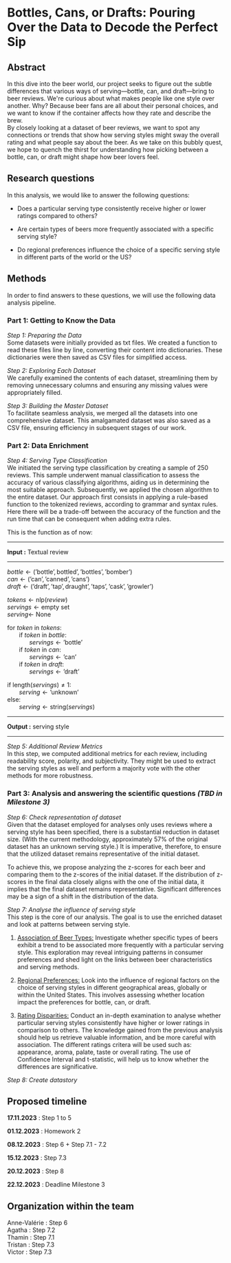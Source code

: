 # Bottles, Cans, or Drafts: Pouring Over the Data to Decode the Perfect Sip

## Abstract
In this dive into the beer world, our project seeks to figure out the subtle differences that various ways of serving—bottle, can, and draft—bring to beer reviews. We're curious about what makes people like one style over another. Why? Because beer fans are all about their personal choices, and we want to know if the container affects how they rate and describe the brew.  
By closely looking at a dataset of beer reviews, we want to spot any connections or trends that show how serving styles might sway the overall rating and what people say about the beer. As we take on this bubbly quest, we hope to quench the thirst for understanding how picking between a bottle, can, or draft might shape how beer lovers feel. 

## Research questions
In this analysis, we would like to answer the following questions:
* Does a particular serving type consistently receive higher or lower ratings compared to others?
  
* Are certain types of beers more frequently associated with a specific serving style?
  
* Do regional preferences influence the choice of a specific serving style in different parts of the world or the US?

## Methods
In order to find answers to these questions, we will use the following data analysis pipeline.

### Part 1: Getting to Know the Data

*Step 1: Preparing the Data*  
Some datasets were initially provided as txt files. We created a function to read these files line by line, converting their content into dictionaries. These dictionaries were then saved as CSV files for simplified access.

*Step 2: Exploring Each Dataset*  
We carefully examined the contents of each dataset, streamlining them by removing unnecessary columns and ensuring any missing values were appropriately filled.

*Step 3: Building the Master Dataset*  
To facilitate seamless analysis, we merged all the datasets into one comprehensive dataset. This amalgamated dataset was also saved as a CSV file, ensuring efficiency in subsequent stages of our work.

### Part 2: Data Enrichment

*Step 4: Serving Type Classification*  
We initiated the serving type classification by creating a sample of 250 reviews. This sample underwent manual classification to assess the accuracy of various classifying algorithms, aiding us in determining the most suitable approach. Subsequently, we applied the chosen algorithm to the entire dataset. Our approach first consists in applying a rule-based function to the tokenized reviews, according to grammar and syntax rules. Here there will be a trade-off between the accuracy of the function and the run time that can be consequent when adding extra rules. 

This is the function as of now:
<hr style="clear:both">

**Input :**  Textual review
<hr style="clear:both">

$bottle \gets (\text{'bottle'}, \text{bottled'}, \text{'bottles'}, \text{'bomber'})$\
$can \gets (\text{'can'}, \text{'canned'}, \text{'cans'})$\
$draft \gets (\text{'draft'}, \text{'tap'}, \text{draught'}, \text{'taps'}, \text{'cask'}, \text{'growler'})$

$tokens \gets \text{nlp}(review)$\
$servings  \gets \text{empty set}$\
$serving \gets$ None

for $token$ in $tokens :$\
&nbsp;&nbsp;&nbsp;&nbsp;&nbsp;&nbsp; if $token$ in $bottle :$\
&nbsp;&nbsp;&nbsp;&nbsp;&nbsp;&nbsp;&nbsp;&nbsp;&nbsp;&nbsp;&nbsp;&nbsp; $servings \gets \text{'bottle'}$\
&nbsp;&nbsp;&nbsp;&nbsp;&nbsp;&nbsp; if $token$ in $can :$\
&nbsp;&nbsp;&nbsp;&nbsp;&nbsp;&nbsp;&nbsp;&nbsp;&nbsp;&nbsp;&nbsp;&nbsp; $servings \gets \text{'can'}$\
&nbsp;&nbsp;&nbsp;&nbsp;&nbsp;&nbsp; if $token$ in $draft :$\
&nbsp;&nbsp;&nbsp;&nbsp;&nbsp;&nbsp;&nbsp;&nbsp;&nbsp;&nbsp;&nbsp;&nbsp; $servings \gets \text{'draft'}$

if $\text{length}(servings) \neq 1:$\
&nbsp;&nbsp;&nbsp;&nbsp;&nbsp;&nbsp; $serving \gets \text{'unknown'}$\
$\text{else}:$\
&nbsp;&nbsp;&nbsp;&nbsp;&nbsp;&nbsp; $serving \gets \text{string}(servings)$
<hr style="clear:both">

**Output :** serving style
<hr style="clear:both">

*Step 5: Additional Review Metrics*  
In this step, we computed additional metrics for each review, including readability score, polarity, and subjectivity. They might be used to extract the serving styles as well and perform a majority vote with the other methods for more robustness.

### Part 3: Analysis and answering the scientific questions *(TBD in Milestone 3)*

*Step 6: Check representation of dataset*\
Given that the dataset employed for analyses only uses reviews where a serving style has been specified, there is a substantial reduction in dataset size. (With the current methodology, approximately 57% of the original dataset has an unknown serving style.) It is imperative, therefore, to ensure that the utilized dataset remains representative of the initial dataset.

To achieve this, we propose analyzing the z-scores for each beer and comparing them to the z-scores of the initial dataset. If the distribution of z-scores in the final data closely aligns with the one of the initial data, it implies that the final dataset remains representative. Significant differences may be a sign of a shift in the distribution of the data.

*Step 7: Analyse the influence of serving style*\
This step is the core of our analysis. The goal is to use the enriched dataset and look at patterns between serving style. 

1. <u>Association of Beer Types:</u> Investigate whether specific types of beers exhibit a trend to be associated more frequently with a particular serving style. This exploration may reveal intriguing patterns in consumer preferences and shed light on the links between beer characteristics and serving methods.

2. <u>Regional Preferences:</u> Look into the influence of regional factors on the choice of serving styles in different geographical areas, globally or within the United States. This involves assessing whether location impact the preferences for bottle, can, or draft.

3. <u>Rating Disparities:</u>
Conduct an in-depth examination to analyse whether particular serving styles consistently have higher or lower ratings in comparison to others. The knowledge gained from the previous analysis should help us retrieve valuable information, and be more careful with association.
The different ratings critera will be used such as: appearance, aroma, palate, taste	or overall rating. The use of Confidence Interval and t-statistic, will help us to know whether the differences are significative.

*Step 8: Create datastory* 

## Proposed timeline

**17.11.2023** : Step 1 to 5

**01.12.2023** : Homework 2

**08.12.2023** : Step 6 + Step 7.1 - 7.2 

**15.12.2023** : Step 7.3

**20.12.2023** : Step 8

**22.12.2023** : Deadline Milestone 3

## Organization within the team
Anne-Valérie :  Step 6\
Agatha :  Step 7.2\
Thamin :  Step 7.1\
Tristan :  Step 7.3\
Victor :  Step 7.3
